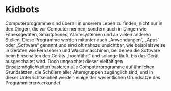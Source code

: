 # Kidbots

Computerprogramme sind überall in unserem Leben zu finden, nicht nur in den Dingen, die wir Computer nennen, sondern auch in Dingen wie Fitnessgeräten, Smartphones, Alarmsystemen und an vielen anderen Stellen. Diese Programme werden mitunter auch „Anwendungen“, „Apps“ oder „Software“ genannt und sind oft nahezu unsichtbar, wie beispielsweise in Geräten wie Fernsehern und Waschmaschinen, bei denen die Software beim Einschalten des Geräts „hochfährt“ und solange läuft, bis das Gerät ausgeschaltet wird. Doch ungeachtet dieser vielfältigen Einsatzmöglichkeiten basieren alle Computerprogramme auf ähnlichen Grundsätzen, die Schülern aller Altersgruppen zugänglich sind, und in dieser Unterrichtseinheit werden einige der wesentlichen Grundsätze des Programmierens erkundet.